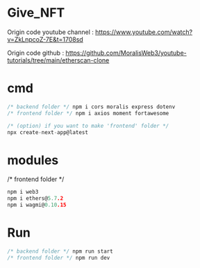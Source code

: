 # Give_NFT

Origin code youtube channel : https://www.youtube.com/watch?v=ZkLnpcoZ-7E&t=1708sd

Origin code github : https://github.com/MoralisWeb3/youtube-tutorials/tree/main/etherscan-clone

# cmd
```c
/* backend folder */ npm i cors moralis express dotenv
/* frontend folder */ npm i axios moment fortawesome

/* (option) if you want to make 'frontend' folder */
npx create-next-app@latest
```

# modules
/* frontend folder */
```c
npm i web3
npm i ethers@5.7.2
npm i wagmi@0.10.15
```

# Run
```c
/* backend folder */ npm run start
/* frontend folder */ npm run dev
```